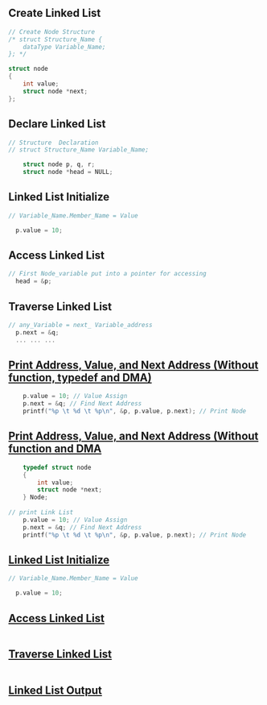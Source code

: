 ## Create Linked List
```c
// Create Node Structure
/* struct Structure_Name {
    dataType Variable_Name;
}; */

struct node
{
    int value;
    struct node *next;
};
```

## Declare Linked List
```c
// Structure  Declaration
// struct Structure_Name Variable_Name;

    struct node p, q, r;
    struct node *head = NULL;
```

## Linked List Initialize
```c
// Variable_Name.Member_Name = Value

  p.value = 10;
```

## Access Linked List
```c
// First Node_variable put into a pointer for accessing
  head = &p;
```

## Traverse Linked List
```c
// any_Variable = next_ Variable_address
  p.next = &q;
  ... ... ...
```

## [Print Address, Value, and Next Address (Without function, typedef and DMA)](../lab6/1.c)
```c
    p.value = 10; // Value Assign
    p.next = &q; // Find Next Address
    printf("%p \t %d \t %p\n", &p, p.value, p.next); // Print Node
```

## [Print Address, Value, and Next Address (Without function and DMA](../lab6/2.c)
```c
    typedef struct node
    {
        int value;
        struct node *next;
    } Node;
    
// print Link List
    p.value = 10; // Value Assign
    p.next = &q; // Find Next Address
    printf("%p \t %d \t %p\n", &p, p.value, p.next); // Print Node
```

## [Linked List Initialize](../lab6/3.c)
```c
// Variable_Name.Member_Name = Value

  p.value = 10;
```

## [Access Linked List](../lab6/4.c)
```c

```

## [Traverse Linked List](../lab6/5.c)
```c

```

## [Linked List Output](../lab6/6.c)
```c

```
